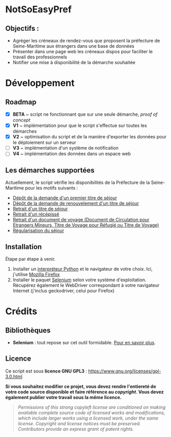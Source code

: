 # NotSoEasyPref

## Objectifs :

- Agréger les créneaux de rendez-vous que proposent la préfecture de Seine-Maritime aux étrangers dans une base de données
- Présenter dans une page web les créneaux dispos pour faciliter le travail des professionnels
- Notifier une mise à disponibilité de la démarche souhaitée

# Développement

## Roadmap

- [x] **BETA** ~ script ne fonctionnant que sur une seule démarche, _proof of concept_
- [x] **V1** ~ implémentation pour que le script s'effectue sur toutes les démarches
- [x] **V2** ~ optimisation du script et de la manière d'exporter les données pour le déploiement sur un serveur
- [ ] **V3** ~ implémentation d'un système de notification
- [ ] **V4** ~ implémentation des données dans un espace web

## Les démarches supportées

Actuellement, le script vérifie les disponibilités de la Préfecture de la Seine-Maritime pour les motifs suivants :
- [Dépôt de la demande d'un premier titre de séjour](https://www.seine-maritime.gouv.fr/booking/create/50382/0)
- [Dépôt de la demande de renouvelement d'un titre de séjour](https://www.seine-maritime.gouv.fr/booking/create/50389/0)
- [Retrait d'un titre de séjour](https://www.seine-maritime.gouv.fr/booking/create/50420/0)
- [Retrait d'un récépissé](https://www.seine-maritime.gouv.fr/booking/create/50416/0)
- [Retrait d'un document de voyage (Document de Circulation pour Etrangers Mineurs, Titre de Voyage pour Réfugié ou Titre de Voyage)](https://www.seine-maritime.gouv.fr/booking/create/51406/0)
- [Régularisation du séjour](https://www.seine-maritime.gouv.fr/booking/create/47116/0)

## Installation

Étape par étape à venir.
1. Installer un [interpréteur Python](https://www.python.org/downloads/) et le navigateur de votre choix. Ici, j'utilise [Mozilla Firefox](https://www.mozilla.org/fr/firefox/new/)
2. Installer le paquet [Selenium](https://selenium-python.readthedocs.io/installation.html) selon votre système d'exploitation. Récupérez également le WebDriver correspondant à votre navigateur Internet (j'inclus geckodriver, celui pour Firefox)

# Crédits

## Bibliothèques

- **Selenium** : tout repose sur cet outil formidable. [Pour en savoir plus](https://github.com/SeleniumHQ/Selenium).

## Licence

Ce script est sous **licence GNU GPL3** : https://www.gnu.org/licenses/gpl-3.0.html

**Si vous souhaitez modifier ce projet, vous devez rendre l'entiereté de votre code source disponible et faire référence au *copyright*. Vous devez également publier votre travail sous la même licence.**
>*Permissions of this strong copyleft license are conditioned on making available complete source code of licensed works and modifications, which include larger works using a licensed work, under the same license. Copyright and license notices must be preserved. Contributors provide an express grant of patent rights.*
